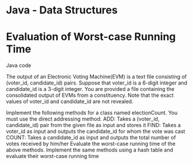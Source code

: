 # Java - Data Structures
# Evaluation of Worst-case Running Time
Java code

The output of an Electronic Voting Machine(EVM) is a text file consisting of (voter_id, candidate_id) pairs. Suppose that voter_id is a 6-digit integer and candidate_id is a 3-digit integer. You are provided a file containing the consolidated output of EVMs from a constituency. Note that the exact values of voter_id and candidate_id are not revealed.

Implement the following methods for a class named electionCount. You must use the direct addressing method.
ADD: Takes a (voter_id, candidate_id) pair from the given file as input and stores it
FIND: Takes a voter_id as input and outputs the candidate_id for whom the vote was cast
COUNT: Takes a candidate_id as input and outputs the total number of votes received by him/her
Evaluate the worst-case running time of the above methods.
Implement the same methods using a hash table and evaluate their worst-case running time
